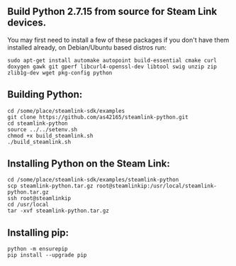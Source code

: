 ## Build Python 2.7.15 from source for Steam Link devices.

You may first need to install a few of these packages if you don't have them installed already, on Debian/Ubuntu based distros run:
```
sudo apt-get install automake autopoint build-essential cmake curl doxygen gawk git gperf libcurl4-openssl-dev libtool swig unzip zip zlib1g-dev wget pkg-config python
```
## Building Python:
```
cd /some/place/steamlink-sdk/examples
git clone https://github.com/as42165/steamlink-python.git
cd steamlink-python
source ../../setenv.sh
chmod +x build_steamlink.sh
./build_steamlink.sh
```
## Installing Python on the Steam Link:
```
cd /some/place/steamlink-sdk/examples/steamlink-python
scp steamlink-python.tar.gz root@steamlinkip:/usr/local/steamlink-python.tar.gz
ssh root@steamlinkip
cd /usr/local
tar -xvf steamlink-python.tar.gz
```
## Installing pip:
```
python -m ensurepip
pip install --upgrade pip
```

